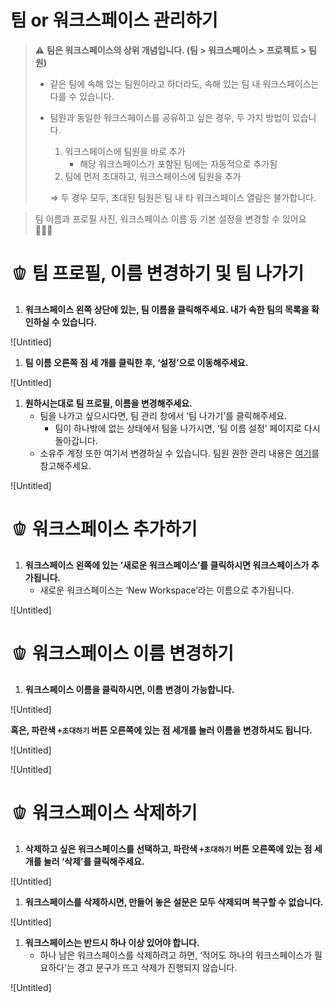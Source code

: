 # 팀 or 워크스페이스 관리하기


> ⚠️ **팀은 워크스페이스의 상위 개념입니다. (팀 > 워크스페이스 > 프로젝트 > 팀원)**
>
> - 같은 팀에 속해 있는 팀원이라고 하더라도, 속해 있는 팀 내 워크스페이스는 다를 수 있습니다.
> - 팀원과 동일한 워크스페이스를 공유하고 싶은 경우, 두 가지 방법이 있습니다.
>     1. 워크스페이스에 팀원을 바로 추가 
>         - 해당 워크스페이스가 포함된 팀에는 자동적으로 추가됨
>     2. 팀에 먼저 초대하고, 워크스페이스에 팀원을 추가
>     
>     ⇒ 두 경우 모두, 초대된 팀원은 팀 내 타 워크스페이스 열람은 불가합니다.

> 팀 이름과 프로필 사진, 워크스페이스 이름 등 기본 설정을 변경할 수 있어요 🙆🏻‍♀️ 

# 🫑 팀 프로필, 이름 변경하기 및 팀 나가기

1. **워크스페이스 왼쪽 상단에 있는, 팀 이름을 클릭해주세요. 내가 속한 팀의 목록을 확인하실 수 있습니다.** 

![Untitled]

1. **팀 이름 오른쪽 점 세 개를 클릭한 후, ‘설정’으로 이동해주세요.** 

![Untitled]

1. **원하시는대로 팀 프로필, 이름을 변경해주세요.** 
    - 팀을 나가고 싶으시다면, 팀 관리 창에서 ‘팀 나가기’를 클릭해주세요.
        - 팀이 하나밖에 없는 상태에서 팀을 나가시면, ‘팀 이름 설정’ 페이지로 다시 돌아갑니다.
    - 소유주 계정 또한 여기서 변경하실 수 있습니다. 팀원 권한 관리 내용은 [여기](https://www.notion.so/2ff7663a9e7543719834405cbcd777cf?pvs=21)를 참고해주세요.

![Untitled]

# 🫑 워크스페이스 추가하기

1. **워크스페이스 왼쪽에 있는 ‘새로운 워크스페이스’를 클릭하시면 워크스페이스가 추가됩니다.** 
    - 새로운 워크스페이스는 ‘New Workspace’라는 이름으로 추가됩니다.

![Untitled]

# 🫑 워크스페이스 이름 변경하기

1. **워크스페이스 이름을 클릭하시면, 이름 변경이 가능합니다.** 

![Untitled]

**혹은, 파란색 `+초대하기` 버튼 오른쪽에 있는 점 세개를 눌러 이름을 변경하셔도 됩니다.** 

![Untitled]

![Untitled]

# 🫑 워크스페이스 삭제하기

1. **삭제하고 싶은 워크스페이스를 선택하고, 파란색 `+초대하기` 버튼 오른쪽에 있는 점 세개를 눌러 ‘삭제’를 클릭해주세요.** 

![Untitled]

1. **워크스페이스를 삭제하시면, 만들어 놓은 설문은 모두 삭제되며 복구할 수 없습니다.** 

![Untitled]

1. **워크스페이스는 반드시 하나 이상 있어야 합니다.**
    - 하나 남은 워크스페이스를 삭제하려고 하면, ‘적어도 하나의 워크스페이스가 필요하다’는 경고 문구가 뜨고 삭제가 진행되지 않습니다.

![Untitled]